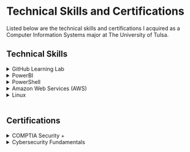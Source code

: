 <h1>Technical Skills and Certifications</h1>

Listed below are the technical skills and certifications I acquired as a Computer Information Systems major at The University of Tulsa.

<h2>Technical Skills</h2>
<details><summary>GitHub Learning Lab</summary>
<br>
I completed the following courses in the <a href="https://lab.github.com/courses">GitHub Learning Lab</a>. 
<br>
  
<h4>Courses:</h4>
<ul>
<li>Introduction to GitHub</li>
<li>Communicating using Markdown</li>
<li>Introduction to HTML</li>
<li>GitHub Pages</li>
<li>Managing merge conflicts</li>
<li>Community Starter Kit</li>
<li>Uploading your project to GitHub</li>
<li>Getting started with GitHub Apps</li>
<li>Migrating your repository to GitHub</li>
<li>Reviewing pull requests</li>
<li>Securing your workflows</li>
<li>Create a release based workflow</li>
</ul>
</details>


<details><summary>PowerBI</summary>
<br>
  <p>Information about PowerBI</p>
</details>


<details><summary>PowerShell</summary>
<br>
  <p>Information about PowerShell</p>
</details>


<details><summary>Amazon Web Services (AWS)</summary>
<br>
  <p>Information about AWS</p>
</details>


<details><summary>Linux</summary>
<br>
  I completed the LPI Linux Essentials course on <a href="https://linuxacademy.com/">Linux Academy</a>. 
<br>
  Throughout the course, I learned about the following topics: 
<br>
  
<h4>Topics:</h4>
<ul>
<details><summary>The Linux Community and a Career in Open Source</summary>
  <br>
  <p>Linux Evolution and Popular Operating Systems</p>
  <p>How to Access a Linux Installation</p>
  <p>Major Open Source Applications</p>
  <p>Understanding Open Source Software and Licensing</p>
  <p>ICT Skills and Working in Linux</p>
  <br>
</details>

<details><summary>Finding Your Way on a Linux System</summary>
  <br>
  <p>Command Line Basics</p>
  <p>Using the Command Line to Get Help</p>
  <p>Using Directories and Listing Files</p>
  <p>Creating, Moving and Deleting Files</p>
  <br>
</details>

<details><summary>The Power of the Command Line</summary>
  <br>
  <p>Archiving Files on the Command Line</p>
  <p>Searching and Extracting Data from Files</p>
  <p>Turning Commands into a Script</p>
  <p>Creating, Moving and Deleting Files</p>
  <br>
</details>

<details><summary>The Linux Operating System</summary>
  <br>
  <p>Choosing an Operating System</p>
  <p>Understanding Computer Hardware</p>
  <p>Where Data is Stored</p>
  <p>Your Computer on the Network</p>
  <br>
</details>

<details><summary>Security and File Permissions</summary>
  <br>
  <p>Basic Security and Identifying User Types</p>
  <p>Creating Users and Groups</p>
  <p>Managing File Permissions and Ownership</p>
  <p>Special Directories and Files</p>
  <br>
</details>


</details>
<br>

<h2>Certifications</h2>
<details><summary>COMPTIA Security +</summary>
<br>
  <p>Information about certification</p>
</details>


<details><summary>Cybersecurity Fundamentals</summary>
<br>
  <p>Information about certification</p>
</details>

 
